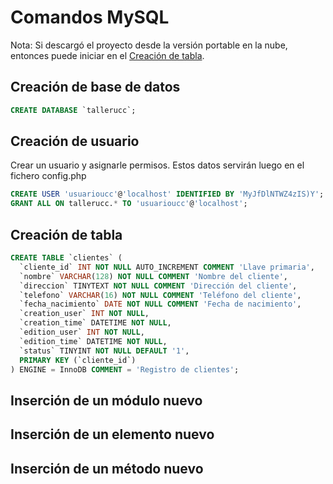 Comandos MySQL
==============

Nota: Si descargó el proyecto desde la versión portable en la nube, entonces
puede iniciar en el [Creación de tabla](#creación-de-tabla).

Creación de base de datos
-------------------------

```sql
CREATE DATABASE `tallerucc`;
```

Creación de usuario
-------------------

Crear un usuario y asignarle permisos. Estos datos servirán luego en el fichero config.php

```sql
CREATE USER 'usuarioucc'@'localhost' IDENTIFIED BY 'MyJfDlNTWZ4zIS)Y';
GRANT ALL ON tallerucc.* TO 'usuarioucc'@'localhost';
```

Creación de tabla
-----------------

```sql
CREATE TABLE `clientes` (
  `cliente_id` INT NOT NULL AUTO_INCREMENT COMMENT 'Llave primaria',
  `nombre` VARCHAR(128) NOT NULL COMMENT 'Nombre del cliente',
  `direccion` TINYTEXT NOT NULL COMMENT 'Dirección del cliente',
  `telefono` VARCHAR(16) NOT NULL COMMENT 'Teléfono del cliente',
  `fecha_nacimiento` DATE NOT NULL COMMENT 'Fecha de nacimiento',
  `creation_user` INT NOT NULL,
  `creation_time` DATETIME NOT NULL,
  `edition_user` INT NOT NULL,
  `edition_time` DATETIME NOT NULL,
  `status` TINYINT NOT NULL DEFAULT '1',
  PRIMARY KEY (`cliente_id`)
) ENGINE = InnoDB COMMENT = 'Registro de clientes';
```

Inserción de un módulo nuevo
----------------------------

Inserción de un elemento nuevo
------------------------------

Inserción de un método nuevo
----------------------------
